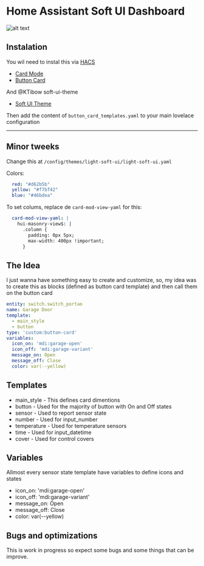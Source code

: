 # Home Assistant Soft UI Dashboard

![alt text](https://github.com/pmmivv/HA_Dashboard/blob/main/images/Dashboard.png?raw=true)

## Instalation
You wil need to instal this via [HACS](https://hacs.xyz/docs/installation/manual)
- [Card Mode](https://github.com/thomasloven/lovelace-card-mod)
- [Button Card](https://github.com/custom-cards/button-card)

And @KTibow soft-ui-theme
- [Soft UI Theme](https://github.com/KTibow/lovelace-light-soft-ui-theme)

Then add the content of `button_card_templates.yaml` to your main lovelace configuration

---
## Minor tweeks

Change this at `/config/themes/light-soft-ui/light-soft-ui.yaml`

Colors:
```yaml
  red: "#d62b5b"
  yellow: "#f7bf42"
  blue: "#46bdea"
```
To set colums, replace de `card-mod-view-yaml` for this:
```yaml
  card-mod-view-yaml: |
    hui-masonry-view$: |
      .column {
        padding: 0px 5px;
        max-width: 400px !important;
      }
```

## The Idea
I just wanna have something easy to create and customize, so, my idea was to create this as blocks (defined as button card template) and then call them on the button card

```yaml
entity: switch.switch_portao
name: Garage Door
template:
  - main_style
  - button
type: 'custom:button-card'
variables:
  icon_on: 'mdi:garage-open'
  icon_off: 'mdi:garage-variant'
  message_on: Open
  message_off: Close
  color: var(--yellow)
```

## Templates

  - main_style - This defines card dimentions
  - button - Used for the majority of button with On and Off states
  - sensor - Used to report sensor state
  - number - Used for input_number
  - temperature - Used for temperature sensors
  - time - Used for input_datetime
  - cover - Used for control covers

## Variables
Allmost every sensor state template have variables to define icons and states

  - icon_on: 'mdi:garage-open'
  - icon_off: 'mdi:garage-variant'
  - message_on: Open
  - message_off: Close
  - color: var(--yellow)

## Bugs and optimizations
This is work in progress so expect some bugs and some things that can be improve.



